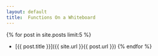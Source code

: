 ```yaml
---
layout: default
title:  Functions On a Whiteboard
---
```


{% for post in site.posts limit:5 %}
+ [{{ post.title }}]({{ site.url }}{{ post.url }})
{% endfor %}
